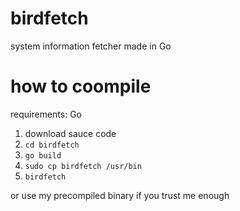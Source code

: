 # birdfetch
system information fetcher made in Go
# how to coompile
requirements: Go
1. download sauce code
2. `cd birdfetch`
3. `go build`
4. `sudo cp birdfetch /usr/bin`
5. `birdfetch`

or use my precompiled binary if you trust me enough

